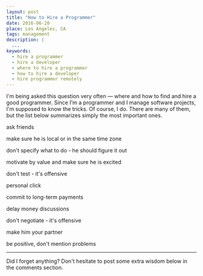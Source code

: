 ```yaml
---
layout: post
title: "How to Hire a Programmer"
date: 2016-06-20
place: Los Angeles, CA
tags: management
description: |
  ...
keywords:
  - hire a programmer
  - hire a developer
  - where to hire a programmer
  - how to hire a developer
  - hire programmer remotely
---
```


I'm being asked this question very often &mdash; where and how to find
and hire a good programmer. Since I'm a programmer and I manage
software projects, I'm supposed to know the tricks. Of course, I do. There
are many of them, but the list below summarizes simply the most important ones.

<!--more-->

ask friends

make sure he is local or in the same time zone

don't specify what to do - he should figure it out

motivate by value and make sure he is excited

don't test - it's offensive

personal click

commit to long-term payments

delay money discussions

don't negotiate - it's offensive

make him your partner

be positive, don't mention problems

<hr/>

Did I forget anything? Don't hesitate to post some extra wisdom below in
the comments section.

